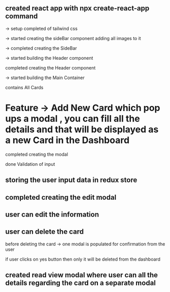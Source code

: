 ## created react app with npx create-react-app command

 -> setup completed of tailwind css 

 -> started creating the sideBar component
 adding all images to it

-> completed creating the SideBar


-> started building the Header component

completed creating the Header component

-> started building the Main Container

contains 
All Cards 
# Feature -> Add New Card which pop ups a modal , you can fill all the details and that will be displayed as a new Card in the Dashboard

completed creating the modal

done Validation of input

## storing the user input data in redux store

## completed creating the edit modal

## user can edit the information

## user can delete the card

before deleting the card -> one modal is populated for confirmation from the user

if user clicks on yes button then only it will be deleted from the dashboard


## created read view modal where user can all the details regarding the card on a separate modal
